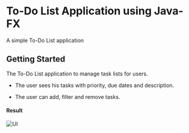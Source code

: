 # **To-Do List Application using Java-FX**
A simple To-Do List application

## Getting Started

The To-Do List application to manage task lists for users.

* The user sees his tasks with priority, due dates and description.

* The user can add, filter and remove tasks.

#### Result

![UI]()